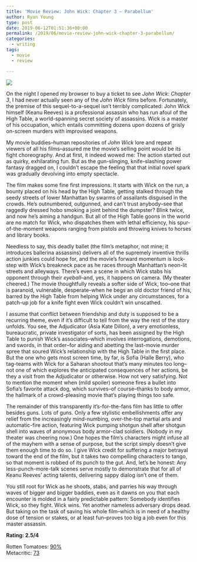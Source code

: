 ```yaml
---
title: 'Movie Review: John Wick: Chapter 3 – Parabellum'
author: Ryan Young
type: post
date: 2019-06-12T01:51:36+00:00
permalink: /2019/06/movie-review-john-wick-chapter-3-parabellum/
categories:
  - writing
tags:
  - movie
  - review

---
```

![](https://upload.wikimedia.org/wikipedia/en/9/94/John_Wick_Chapter_3_Parabellum.png)

On the night I opened my browser to buy a ticket to see _John Wick: Chapter 3_, I had never actually seen any of the _John Wick_ films before. Fortunately, the premise of this sequel-to-a-sequel isn&#8217;t terribly complicated: John Wick himself (Keanu Reeves) is a professional assassin who has run afoul of the High Table, a world-spanning secret society of assassins. Wick is a master of his occupation, which entails committing dozens upon dozens of grisly on-screen murders with improvised weapons.

My movie buddies&#8211;human repositories of _John Wick_ lore and repeat viewers of all his films&#8211;assured me the movie&#8217;s selling point would be its fight choreography. And at first, it indeed wowed me: The action started out as quirky, exhilarating fun. But as the gun-slinging, knife-slashing power fantasy dragged on, I couldn&#8217;t escape the feeling that that initial novel spark was gradually devolving into empty spectacle.

<!--more-->

The film makes some fine first impressions. It starts with Wick on the run, a bounty placed on his head by the High Table, getting stalked through the seedy streets of lower Manhattan by swarms of assailants disguised in the crowds. He&#8217;s outnumbered, outgunned, and can&#8217;t trust anybody&#8211;see that raggedly dressed hobo smoking a joint behind the dumpster? Blink twice, and now he&#8217;s aiming a handgun. But all of the High Table goons in the world are no match for Wick, who dispatches them with lethal efficiency, his spur-of-the-moment weapons ranging from pistols and throwing knives to horses and library books.

Needless to say, this deadly ballet (the film&#8217;s metaphor, not mine; it introduces ballerina assassins) delivers all of the supremely inventive thrills action junkies could hope for, and the movie&#8217;s forward momentum is lock-step with Wick&#8217;s breakneck pace as he races through Manhattan&#8217;s neon-lit streets and alleyways. There&#8217;s even a scene in which Wick stabs his opponent through their _eyeball_&#8211;and, yes, it happens on camera. (My theater cheered.) The movie thoughtfully reveals a softer side of Wick, too&#8211;one that is paranoid, vulnerable, desperate&#8211;when he begs an old doctor friend of his, barred by the High Table from helping Wick under any circumstances, for a patch-up job for a knife fight even Wick couldn&#8217;t win unscathed.

I assume that conflict between friendship and duty is supposed to be a recurring theme, even if it&#8217;s difficult to tell from the way the rest of the story unfolds. You see, the Adjudicator (Asia Kate Dillon), a very emotionless, bureaucratic, private investigator of sorts, has been assigned by the High Table to punish Wick&#8217;s associates&#8211;which involves interrogations, demotions, and swords, in that order&#8211;for aiding and abetting the last-movie murder spree that soured Wick&#8217;s relationship with the High Table in the first place. But the one who gets most screen time, by far, is Sofia (Halle Berry), who tag-teams with Wick for a Saharan shootout that&#8217;s many minutes too long&#8211;not one of which explores the anticipated consequences of her actions, be they a visit from the Adjudicator or otherwise. How not very satisfying. Not to mention the moment when (mild spoiler) someone fires a bullet into Sofia&#8217;s favorite attack dog, which survives&#8211;of course&#8211;thanks to body armor, the hallmark of a crowd-pleasing movie that&#8217;s playing things too safe.

The remainder of this transparently it&#8217;s-for-the-fans film has little to offer besides guns. Lots of guns. Only a few stylistic embellishments offer any relief from the increasingly mind-numbing, over-the-top martial arts and automatic-fire action, featuring Wick pumping shotgun shell after shotgun shell into waves of anonymous body armor-clad soldiers. (Nobody in my theater was cheering now.) One hopes the film&#8217;s characters might infuse all of the mayhem with a sense of purpose, but the script simply doesn&#8217;t give them enough time to do so. I give Wick credit for suffering a major betrayal toward the end of the film, but it takes two compelling characters to tango, so that moment is robbed of its punch to the gut. And, let&#8217;s be honest: Any less-punch-more-talk scenes serve mostly to demonstrate that for all of Keanu Reeves&#8217; acting talents, delivering sappy dialog isn&#8217;t one of them.

You still root for Wick as he shoots, stabs, and parries his way through waves of bigger and bigger baddies, even as it dawns on you that each encounter is molded in a fairly predictable pattern: Somebody identifies Wick, so they fight. Wick wins. Yet another nameless adversary drops dead. But taking on the task of saving his whole film&#8211;which is in need of a healthy dose of tension or stakes, or at least fun&#8211;proves too big a job even for this master assassin.

**Rating: 2.5/4**

Rotten Tomatoes: [90%](https://www.rottentomatoes.com/m/john_wick_chapter_3_parabellum)<br>
Metacritic: [73](https://www.metacritic.com/movie/john-wick-chapter-3---parabellum)